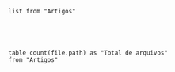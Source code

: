 ```dataview
list from "Artigos"





```
```dataview
table count(file.path) as "Total de arquivos"
from "Artigos"

```
